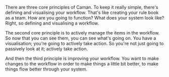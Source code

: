 There are three core principles of Caman. To keep it really simple, there's defining and visualising your workflow. That's like creating your rule book as a team. How are you going to function? What does your system look like? Right, so defining and visualising a workflow.

The second core principle is to actively manage the items in the workflow. So now that you can see them, you can see what's going on. You have a visualisation; you're going to actively take action. So you're not just going to passively look at it; actively take action.

And then the third principle is improving your workflow. You want to make changes to the workflow in order to make things a little bit better, to make things flow better through your system.